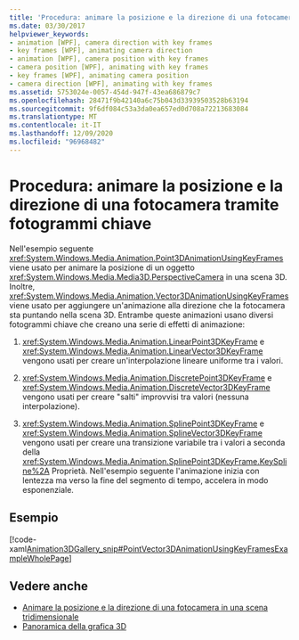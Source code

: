```yaml
---
title: 'Procedura: animare la posizione e la direzione di una fotocamera tramite fotogrammi chiave'
ms.date: 03/30/2017
helpviewer_keywords:
- animation [WPF], camera direction with key frames
- key frames [WPF], animating camera direction
- animation [WPF], camera position with key frames
- camera position [WPF], animating with key frames
- key frames [WPF], animating camera position
- camera direction [WPF], animating with key frames
ms.assetid: 5753024e-0057-454d-947f-43ea686879c7
ms.openlocfilehash: 28471f9b42140a6c75b043d33939503528b63194
ms.sourcegitcommit: 9f6df084c53a3da0ea657ed0d708a72213683084
ms.translationtype: MT
ms.contentlocale: it-IT
ms.lasthandoff: 12/09/2020
ms.locfileid: "96968482"
---
```

# <a name="how-to-animate-camera-position-and-direction-using-key-frames"></a>Procedura: animare la posizione e la direzione di una fotocamera tramite fotogrammi chiave
Nell'esempio seguente <xref:System.Windows.Media.Animation.Point3DAnimationUsingKeyFrames> viene usato per animare la posizione di un oggetto <xref:System.Windows.Media.Media3D.PerspectiveCamera> in una scena 3D. Inoltre, <xref:System.Windows.Media.Animation.Vector3DAnimationUsingKeyFrames> viene usato per aggiungere un'animazione alla direzione che la fotocamera sta puntando nella scena 3D. Entrambe queste animazioni usano diversi fotogrammi chiave che creano una serie di effetti di animazione:  
  
1. <xref:System.Windows.Media.Animation.LinearPoint3DKeyFrame> e <xref:System.Windows.Media.Animation.LinearVector3DKeyFrame> vengono usati per creare un'interpolazione lineare uniforme tra i valori.  
  
2. <xref:System.Windows.Media.Animation.DiscretePoint3DKeyFrame> e <xref:System.Windows.Media.Animation.DiscreteVector3DKeyFrame> vengono usati per creare "salti" improvvisi tra valori (nessuna interpolazione).  
  
3. <xref:System.Windows.Media.Animation.SplinePoint3DKeyFrame> e <xref:System.Windows.Media.Animation.SplineVector3DKeyFrame> vengono usati per creare una transizione variabile tra i valori a seconda della <xref:System.Windows.Media.Animation.SplinePoint3DKeyFrame.KeySpline%2A> Proprietà. Nell'esempio seguente l'animazione inizia con lentezza ma verso la fine del segmento di tempo, accelera in modo esponenziale.  
  
## <a name="example"></a>Esempio  
 [!code-xaml[Animation3DGallery_snip#PointVector3DAnimationUsingKeyFramesExampleWholePage](~/samples/snippets/csharp/VS_Snippets_Wpf/Animation3DGallery_snip/CS/PointVector3DAnimationUsingKeyFramesExample.xaml#pointvector3danimationusingkeyframesexamplewholepage)]  
  
## <a name="see-also"></a>Vedere anche

- [Animare la posizione e la direzione di una fotocamera in una scena tridimensionale](how-to-animate-camera-position-and-direction-in-a-3d-scene.md)
- [Panoramica della grafica 3D](3-d-graphics-overview.md)
